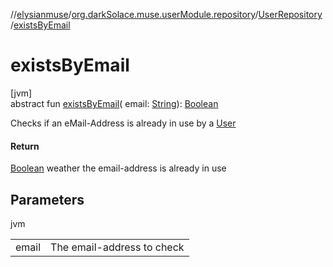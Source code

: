 //[elysianmuse](../../../index.md)/[org.darkSolace.muse.userModule.repository](../index.md)/[UserRepository](index.md)
/[existsByEmail](exists-by-email.md)

# existsByEmail

[jvm]\
abstract fun [existsByEmail](exists-by-email.md)(
email: [String](https://kotlinlang.org/api/latest/jvm/stdlib/kotlin/-string/index.html)): [Boolean](https://kotlinlang.org/api/latest/jvm/stdlib/kotlin/-boolean/index.html)

Checks if an eMail-Address is already in use by a [User](../../org.darkSolace.muse.userModule.model/-user/index.md)

#### Return

[Boolean](https://kotlinlang.org/api/latest/jvm/stdlib/kotlin/-boolean/index.html) weather the email-address is already
in use

## Parameters

jvm

| | |
|---|---|
| email | The email-address to check |
